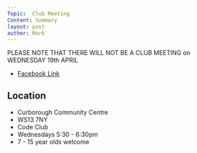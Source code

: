 ```yaml
---
Topic:  Club Meeting
Content: Summary
layout: post
author: Mark
---
```

PLEASE NOTE THAT THERE WILL NOT BE A CLUB MEETING on WEDNESDAY 19th APRIL



* [Facebook Link](https://www.facebook.com/720665616418529/posts/735232371628520)

## Location

* Curborough Community Centre
* WS13 7NY
* Code Club
* Wednesdays 5:30 - 6:30pm
* 7 - 15 year olds welcome

